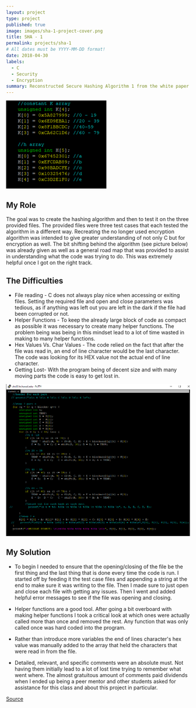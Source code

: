 ```yaml
---
layout: project
type: project
published: true
image: images/sha-1-project-cover.png
title: SHA - 1
permalink: projects/sha-1
# All dates must be YYYY-MM-DD format!
date: 2018-04-30
labels:
  - C
  - Security
  - Encryption
summary: Reconstructed Secure Hashing Algorithm 1 from the white paper.
---
```


 <img class="ui image" src="../images/code-constants.PNG">
 
## My Role
The goal was to create the hashing algorithm and then to test it on the three provided files. The provided files were three test cases that each tested the algorithm in a different way. Recreating the no longer used encryption algorithm was intended to give greater understanding of not only C but for encryption as well. The bit shifting behind the algorithm (see picture below) was already given as well as a general road map that was provided to assist in understanding what the code was trying to do. This was extremely helpful once I got on the right track.

## The Difficulties

* File reading - C does not always play nice when accessing or exiting files. Setting the required file and open and close parameters was tedious, as if anything was left out you are left in the dark if the file had been corrupted or not.
* Helper Functions - To keep the already large block of code as compact as possible it was necessary to create many helper functions. The problem being was being in this mindset lead to a lot of time wasted in making to many helper functions.
* Hex Values Vs. Char Values - The code relied on the fact that after the file was read in, an end of line character would be the last character. The code was looking for its HEX value not the actual end of line character.
* Getting Lost- With the program being of decent size and with many  moving parts the code is easy to get lost in.

<img class="ui image" src="../images/code-bitshifting.PNG">

## My Solution

* To begin I needed to ensure that the opening/closing of the file be the first thing and the last thing that is done every time the code is run. I started off by feeding it the test case files and appending a string at the end to make sure it was writing to the file. Then I made sure to just open and close each file with getting any issues. Then I went and added helpful error messages to see if the file was opening and closing.

* Helper functions are a good tool. After going a bit overboard with making helper functions I took a critical look at which ones were actually called more than once and removed the rest. Any function that was only called once was hard coded into the program.

* Rather than introduce more variables the end of lines character's hex value was manually added to the array that held the characters that were read in from the file.

* Detailed, relevant, and specific comments were an absolute must. Not having them initially lead to a lot of lost time trying to remember what went where. The almost gratuitous amount of comments paid dividends when I ended up being a peer mentor and other students asked for assistance for this class and about this project in particular.

[Source](https://github.com/pmccrind/secure-hash-1)
